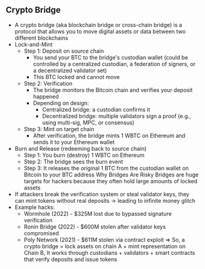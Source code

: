 ## Crypto Bridge
- A crypto bridge (aka blockchain bridge or cross-chain bridge) is a protocol that allows you to move digital assets or data between two different blockchains
- Lock-and-Mint 
    - Step 1: Deposit on source chain
        - You send your BTC to the bridge's custodian wallet (could be controlled by a centralized custodian, a federation of signers, or a decentralized validator set)
        - This BTC locked and cannot move
    - Step 2: Verification
        - The bridge monitors the Bitcoin chain and verifies your deposit happened
        - Depending on design:
            - Centralized bridge: a custodian confirms it
            - Decentralized bridge: multiple validators sign a proof (e.g., using multi-sig, MPC, or consensus)
    - Step 3: Mint on target chain
        - After verification, the bridge mints 1 WBTC on Ethereum and sends it to your Ethereum wallet
- Burn and Release (redeeming back to source chain)
    - Step 1: You burn (destroy) 1 WBTC on Ethereum
    - Step 2: The bridge sees the burn event
    - Step 3: It releases the original 1 BTC from the custodian wallet on Bitcoin to your BTC address
Why Bridges Are Risky
Bridges are huge targets for hackers because they often hold large amounts of locked assets
- If attackers break the verification system or steal validator keys, they can mint tokens without real deposits -> leading to infinite money glitch
- Example hacks:
    - Wormhole (2022) - $325M lost due to bypassed signature verification
    - Ronin Bridge (2022) - $600M stolen after validator keys compromised
    - Poly Network (2021) - $611M stolen via contract exploit
=> So, a crypto bridge = lock assets on chain A + mint representation on Chain B, It works through custodians + validators + smart contracts that verify deposits and issue tokens